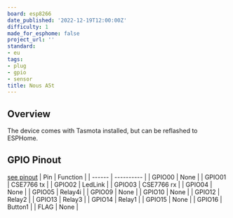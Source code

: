 ```yaml
---
board: esp8266
date_published: '2022-12-19T12:00:00Z'
difficulty: 1
made_for_esphome: false
project_url: ''
standard:
- eu
tags:
- plug
- gpio
- sensor
title: Nous A5t
---
```


## Overview

The device comes with Tasmota installed, but can be reflashed to ESPHome.

## GPIO Pinout

[see pinout](https://nous.technology/product/a5t.html?show=manual)
| Pin    | Function   |
| ------ | ---------- |
| GPIO00 | None       |
| GPIO01 | CSE7766 tx |
| GPIO02 | LedLink    |
| GPIO03 | CSE7766 rx |
| GPIO04 | None       |
| GPIO05 | Relay4i    |
| GPIO09 | None       |
| GPIO10 | None       |
| GPIO12 | Relay2     |
| GPIO13 | Relay3     |
| GPIO14 | Relay1     |
| GPIO15 | None       |
| GPIO16 | Button1    |
|  FLAG  | None       |